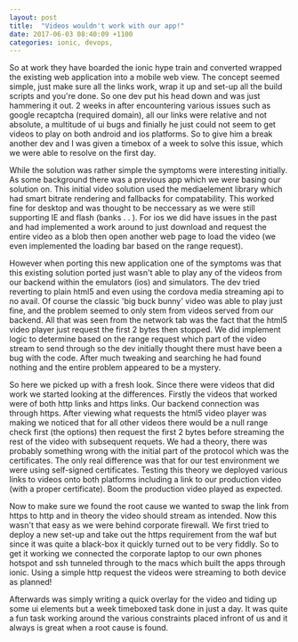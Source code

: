 ```yaml
---
layout: post
title:  "Videos wouldn't work with our app!"
date: 2017-06-03 08:40:09 +1100
categories: ionic, devops, 
---
```


So at work they have boarded the ionic hype train and converted wrapped the existing web application into a mobile web view. The concept seemed simple, just make sure all the links work, wrap it up and set-up all the build scripts and you're done. So one dev put his head down and was just hammering it out. 2 weeks in after encountering various issues such as google recaptcha (required domain), all our links were relative and not absolute, a multitude of ui bugs and finially he just could not seem to get videos to play on both android and ios platforms. So to give him a break another dev and I was given a timebox of a week to solve this issue, which we were able to resolve on the first day.

While the solution was rather simple the symptoms were interesting initially. As some background there was a previous app which we were basing our solution on.  This initial video solution used the mediaelement library which had smart bitrate rendering and fallbacks for compatability. This worked fine for desktop and was thought to be neccessary as we were still supporting IE and flash (banks . . ). For ios we did have issues in the past and had implemented a work around to just download and request the entire video as a blob then open another web page to load the video (we even implemented the loading bar based on the range request).

However when porting this new application one of the symptoms was that this existing solution ported just wasn't able to play any of the videos from our backend within the emulators (ios) and simulators. The dev tried reverting to plain html5 and even using the cordova media streaming api to no avail. Of course the classic 'big buck bunny' video was able to play just fine, and the problem seemed to only stem from videos served from our backend. All that was seen from the network tab was the fact that the html5 video player just request the first 2 bytes then stopped. We did implement logic to determine based on the range request which part of the video stream to send through so the dev initially thought there must have been a bug with the code. After much tweaking and searching he had found nothing and the entire problem appeared to be a mystery. 

So here we picked up with a fresh look. Since there were videos that did work we started looking at the differences. Firstly the videos that worked were of both http links and https links. Our backend connection was through https. After viewing what requests the html5 video player was making we noticed that for all other videos there would be a null range check first (the options) then request the first 2 bytes before streaming the rest of the video with subsequent requets. We had a theory, there was probably something wrong with the initial part of the protocol which was the certificates. The only real difference was that for our test environment we were using self-signed certificates. Testing this theory we deployed various links to videos onto both platforms including a link to our production video (with a proper certificate). Boom the production video played as expected.

Now to make sure we found the root cause we wanted to swap the link from https to http and in theory the video should stream as intended. Now this wasn't that easy as we were behind  corporate firewall. We first tried to deploy a new set-up and take out the https requirement from the waf but since it was quite a black-box it quickly turned out to be very fiddly. So to get it working we connected the corporate laptop to our own phones hotspot and ssh tunneled through to the macs which built the apps through ionic. Using a simple http request the videos were streaming to both device as planned!

Afterwards was simply writing a quick overlay for the video and tiding up some ui elements but a week timeboxed task done in just a day. It was quite a fun task working around the various constraints placed infront of us and it always is great when a root cause is found. 




